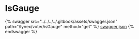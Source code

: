 # IsGauge

{% swagger src="../../../../.gitbook/assets/swagger.json" path="/lynex/voter/isGauge" method="get" %}
[swagger.json](../../../../.gitbook/assets/swagger.json)
{% endswagger %}
